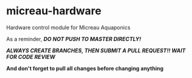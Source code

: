 # micreau-hardware
Hardware control module for Micreau Aquaponics

As a reminder, **_DO NOT PUSH TO MASTER DIRECTLY!_**

**_ALWAYS CREATE BRANCHES, THEN SUBMIT A PULL REQUEST!! WAIT FOR CODE REVIEW_**

**And don't forget to pull all changes before changing anything**
